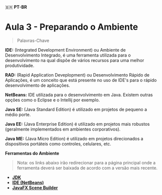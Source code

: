 🇧🇷 **PT-BR**

# Aula 3 - Preparando o Ambiente

> Palavras-Chave

**IDE:** (Integrated Development Environment) ou Ambiente de Desenvolvimento Integrado, é uma ferramenta utilizada para o desenvolvimento na qual dispõe de vários recursos para uma melhor produtividade.

**RAD:** (Rapid Application Deveplopment) ou Desenvolvimento Rápido de Aplicações, é um conceito que está presente no uso de IDE's para o rápido desenvolvimento de aplicações.

**NetBeans:** IDE utilizada para o desenvolvimento em Java. Existem outras opções como o Eclipse e o Intellij por exemplo.

**Java SE:** (Java Standard Edition) é utilizado em projetos de pequeno a médio porte.

**Java EE:** (Java Enterprise Edition) é utilizado em projetos mais robustos (geralmente implementados em ambientes corporativos).

**Java ME:** (Java Micro Edition) é utilizado em projetos direcionados a dispositivos portáteis como controles, celulares, etc.

**Ferramentas do Ambiente**

> Nota: os links abaixo irão redirecionar para a página principal onde a ferramenta deverá ser baixada de acordo com a versão mais recente.

- **[JDK](https://www.oracle.com/br/java/technologies/javase-downloads.html)**
- **[IDE (NetBeans)](https://netbeans.apache.org/download/index.html)**
- **[JavaFX Scene Builder](https://www.oracle.com/java/technologies/javafxscenebuilder-1x-archive-downloads.html)**